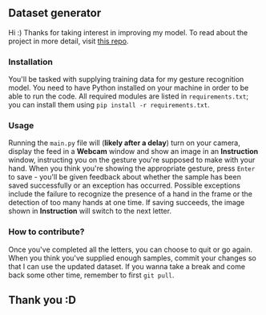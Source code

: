 ## Dataset generator
Hi :) Thanks for taking interest in improving my model. To read about the project in more detail, visit [this repo](https://github.com/worthy11/PJMRecognizer).
### Installation
You'll be tasked with supplying training data for my gesture recognition model. You need to have Python installed on your machine in order to be able to run the code. All required modules are listed in `requirements.txt`; you can install them using `pip install -r requirements.txt`. <br />

### Usage
Running the `main.py` file will (**likely after a delay**) turn on your camera, display the feed in a **Webcam** window and show an image in an **Instruction** window, instructing you on the gesture you're supposed to make with your hand. When you think you're showing the appropriate gesture, press `Enter` to save - you'll be given feedback about whether the sample has been saved successfully or an exception has occurred. Possible exceptions include the failure to recognize the presence of a hand in the frame or the detection of too many hands at one time. If saving succeeds, the image shown in **Instruction** will switch to the next letter. <br />

### How to contribute?
Once you've completed all the letters, you can choose to quit or go again. When you think you've supplied enough samples, commit your changes so that I can use the updated dataset. If you wanna take a break and come back some other time, remember to first `git pull`.

## Thank you :D